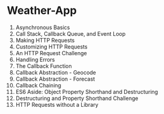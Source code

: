# Weather-App

1. Asynchronous Basics
2. Call Stack, Callback Queue, and Event Loop
3. Making HTTP Requests
4. Customizing HTTP Requests
5. An HTTP Request Challenge
6. Handling Errors
7. The Callback Function
8. Callback Abstraction - Geocode
9. Callback Abstraction - Forecast
10. Callback Chaining
11. ES6 Aside: Object Property Shorthand and Destructuring
12. Destructuring and Property Shorthand Challenge
13. HTTP Requests without a Library
